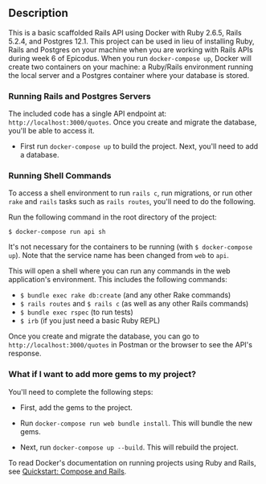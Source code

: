 ## Description

This is a basic scaffolded Rails API using Docker with Ruby 2.6.5, Rails 5.2.4, and Postgres 12.1. This project can be used in lieu of installing Ruby, Rails and Postgres on your machine when you are working with Rails APIs during week 6 of Epicodus. When you run `docker-compose up`, Docker will create two containers on your machine: a Ruby/Rails environment running the local server and a Postgres container where your database is stored.

### Running Rails and Postgres Servers

The included code has a single API endpoint at: `http://localhost:3000/quotes`. Once you create and migrate the database, you'll be able to access it.

* First run `docker-compose up` to build the project. Next, you'll need to add a database.

### Running Shell Commands

To access a shell environment to run `rails c`, run migrations, or run other `rake` and `rails` tasks such as `rails routes`, you'll need to do the following.

Run the following command in the root directory of the project:

```
$ docker-compose run api sh
```

It's not necessary for the containers to be running (with `$ docker-compose up`). Note that the service name has been changed from `web` to `api`.

This will open a shell where you can run any commands in the web application's environment. This includes the following commands:

* `$ bundle exec rake db:create` (and any other Rake commands)
* `$ rails routes` and `$ rails c` (as well as any other Rails commands)
* `$ bundle exec rspec` (to run tests)
* `$ irb` (if you just need a basic Ruby REPL)

Once you create and migrate the database, you can go to `http://localhost:3000/quotes` in Postman or the browser to see the API's response.

### What if I want to add more gems to my project?

You'll need to complete the following steps:

* First, add the gems to the project.

* Run `docker-compose run web bundle install`. This will bundle the new gems.

* Next, run `docker-compose up --build`. This will rebuild the project.

To read Docker's documentation on running projects using Ruby and Rails, see [Quickstart: Compose and Rails](https://docs.docker.com/compose/rails/).
